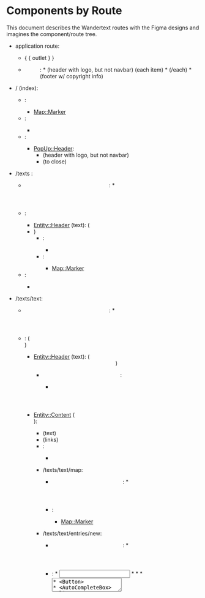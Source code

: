 # Components by Route

This document describes the Wandertext routes with the Figma designs and
imagines the component/route tree.

- application route:

  - { { outlet } }
  - <Menu as |menu|>:
    * (header with logo, but not navbar)
      (each item)
        <menu.Item>
        * <Icon>
        </menu.Item>
      (/each)
    * (footer w/ copyright info)
    </Menu>

- / (index):
  - <Map>:
    - <Map::Marker>
  - <FAB>:
    - <Icon>
  - <PopUp>:
    - <PopUp::Header>:
      - (header with logo, but not navbar)
      - <Icon> (to close)
- /texts :
  - <Header>:
    * <Icon>
  - <List>:
    - <Entity::Header> (text): (<li>)
      - <IconBar>:
        - <Icon>
      - <Map>:
        - <Map::Marker>
  - <FAB>:
    - <Icon>
- /texts/text:

  - <Header>:
    * <Icon>
  - <Entity>: (<article>)
    - <Entity::Header> (text): (<header>)
      - <IconBar>:
        - <Icon>
    - <Entity::Content> (<section>):
      - (text)
      - (links)
      - <Table>
  - <FAB>:
    - <Icon>

- /texts/text/map:
  - <Header>:
    * <Icon>
  - <Map>:
    - <Map::Marker>
- /texts/text/entries/new:

  - <Header>:
    * <Icon>
  - <Form>:
    * <Input>
    * <Input::Place>
    * <Input::Numeric>
    * <Textarea>
    * <Button>
    * <AutoCompleteBox>

- /texts/text/entries/new/map-search:

  - <Header>:
    * <Icon>
  - <Map>:
    - <Map::Marker>
  - <FAB>:
    - <Icon>

- /places/new:

  - <Header>:
    * <Icon>
  - <Form>:
    * <Input::Search>
    * <SearchResults>:
      * <Table>
    * <Map>:
      * <Map::Marker>
    * <Input>
    * <Input::Numeric>
    * <Textarea>
    * <Button>

    - /texts/:text_id/entries/new
    - /texts/:text_id/contributors
    - /texts/:text_id/delete

  - /places:
    - /places/new
    - /places/:place_id:
      - /places/:place_id/entries
      - /places/:place_id/contributors
      - /places/:place_id/delete
  - /entries:
    - /entries/:entry_id:
      - /entries/:entry_id/contributors
      - /entries/:entry_id/delete
  - /contributors:
    - /contributors/new
    - /contributors/:contributor_id:
      - /contributors/:contributor_id/texts
      - /contributors/:contributor_id/entries
      - /contributors/:contributor_id/places
  - /visualizations
  - /about
  - /documentation
  - /credits
  - /privacy
